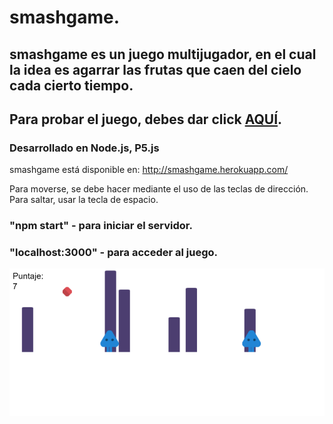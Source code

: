 # smashgame.
## smashgame es un juego multijugador, en el cual la idea es agarrar las frutas que caen del cielo cada cierto tiempo.
## Para probar el juego, debes dar click [AQUÍ](http://smashgame.herokuapp.com/).

### Desarrollado en Node.js, P5.js

smashgame está disponible en: http://smashgame.herokuapp.com/

Para moverse, se debe hacer mediante el uso de las teclas de dirección.
Para saltar, usar la tecla de espacio.

### "npm start"      - para iniciar el servidor.
### "localhost:3000" - para acceder al juego.

![imagen smashgame](https://raw.githubusercontent.com/juanmarcoscabezas/smashgame/master/smasggame.png)
